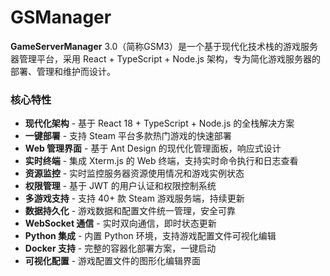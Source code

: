 # GSManager

**GameServerManager** 3.0（简称GSM3）是一个基于现代化技术栈的游戏服务器管理平台，采用 React + TypeScript + Node.js 架构，专为简化游戏服务器的部署、管理和维护而设计。

### 核心特性

- **现代化架构** - 基于 React 18 + TypeScript + Node.js 的全栈解决方案
- **一键部署** - 支持 Steam 平台多款热门游戏的快速部署
- **Web 管理界面** - 基于 Ant Design 的现代化管理面板，响应式设计
- **实时终端** - 集成 Xterm.js 的 Web 终端，支持实时命令执行和日志查看
- **资源监控** - 实时监控服务器资源使用情况和游戏实例状态
- **权限管理** - 基于 JWT 的用户认证和权限控制系统
- **多游戏支持** - 支持 40+ 款 Steam 游戏服务端，持续更新
- **数据持久化** - 游戏数据和配置文件统一管理，安全可靠
- **WebSocket 通信** - 实时双向通信，即时状态更新
- **Python 集成** - 内置 Python 环境，支持游戏配置文件可视化编辑
- **Docker 支持** - 完整的容器化部署方案，一键启动
- **可视化配置** - 游戏配置文件的图形化编辑界面
